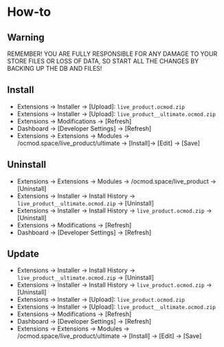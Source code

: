 # How-to

## Warning
REMEMBER! YOU ARE FULLY RESPONSIBLE FOR ANY DAMAGE TO YOUR STORE FILES OR LOSS OF DATA, SO START ALL THE CHANGES BY BACKING UP THE DB AND FILES!

## Install
* Extensions → Installer → [Upload]: `live_product.ocmod.zip`
* Extensions → Installer → [Upload]: `live_product__ultimate.ocmod.zip`
* Extensions → Modifications → [Refresh]
* Dashboard → [Developer Settings] → [Refresh]
* Extensions → Extensions → Modules → /ocmod.space/live_product/ultimate → [Install]→ [Edit] → [Save]

## Uninstall
* Extensions → Extensions → Modules → /ocmod.space/live_product → [Uninstall]
* Extensions → Installer → Install History → `live_product__ultimate.ocmod.zip` → [Uninstall]
* Extensions → Installer → Install History → `live_product.ocmod.zip` → [Uninstall]
* Extensions → Modifications → [Refresh]
* Dashboard → [Developer Settings] → [Refresh]

## Update
* Extensions → Installer → Install History → `live_product__ultimate.ocmod.zip` → [Uninstall]
* Extensions → Installer → Install History → `live_product.ocmod.zip` → [Uninstall]
* Extensions → Installer → [Upload]: `live_product.ocmod.zip`
* Extensions → Installer → [Upload]: `live_product__ultimate.ocmod.zip`
* Extensions → Modifications → [Refresh]
* Dashboard → [Developer Settings] → [Refresh]
* Extensions → Extensions → Modules → /ocmod.space/live_product/ultimate → [Install] → [Edit] → [Save]
